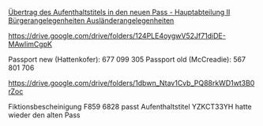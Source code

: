 [Übertrag des Aufenthaltstitels in den neuen Pass - Hauptabteilung II Bürgerangelegenheiten Ausländerangelegenheiten](https://stadt.muenchen.de/service/info/hauptabteilung-ii-buergerangelegenheiten/1080729/)



https://drive.google.com/drive/folders/124PLE4oygwV52Jf71diDE-MAwlimCgpK

Passport new (Hattenkofer):  677 099 305
Passport old (McCreadie): 567 801 706

https://drive.google.com/drive/folders/1dbwn_Ntav1Cvb_PQ88rkWD1wt3B0rZoc

Fiktionsbescheinigung F859 6828 passt
Aufenthaltstitel YZKCT33YH hatte wieder den alten Pass